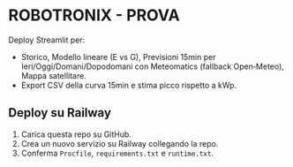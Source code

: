 
# ROBOTRONIX - PROVA

Deploy Streamlit per:
- Storico, Modello lineare (E vs G), Previsioni 15min per Ieri/Oggi/Domani/Dopodomani con Meteomatics (fallback Open‑Meteo), Mappa satellitare.
- Export CSV della curva 15min e stima picco rispetto a kWp.

## Deploy su Railway
1. Carica questa repo su GitHub.
2. Crea un nuovo servizio su Railway collegando la repo.
3. Conferma `Procfile`, `requirements.txt` e `runtime.txt`.
